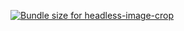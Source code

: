 <a href="https://pkg-size.dev/headless-image-crop"><img src="https://pkg-size.dev/badge/bundle/5658" title="Bundle size for headless-image-crop"></a>
